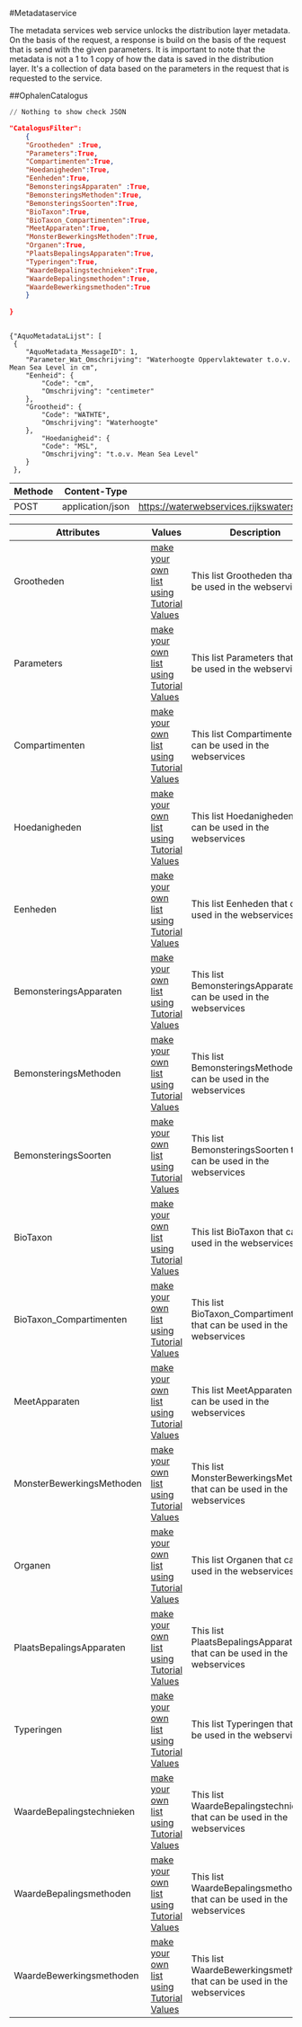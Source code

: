 #Metadataservice

The metadata services web service unlocks the distribution layer metadata. On the basis of the request, a
response is build on the basis of the request that is send with the given parameters.
It is important to note that the metadata is not a 1 to 1 copy of how the data is saved in the distribution layer. It's a collection of data based on the parameters in the request that is requested to the service.




##OphalenCatalogus
```python
// Nothing to show check JSON
```

```json
"CatalogusFilter":
	{ 
   	"Grootheden" :True,
    "Parameters":True,
    "Compartimenten":True,
    "Hoedanigheden":True,
    "Eenheden":True,
    "BemonsteringsApparaten" :True,
    "BemonsteringsMethoden":True,
    "BemonsteringsSoorten":True,
    "BioTaxon":True,
    "BioTaxon_Compartimenten":True,
    "MeetApparaten":True,
    "MonsterBewerkingsMethoden":True,
    "Organen":True,
    "PlaatsBepalingsApparaten":True,
    "Typeringen":True,
    "WaardeBepalingstechnieken":True,
    "WaardeBepalingsmethoden":True,
    "WaardeBewerkingsmethoden":True
    }
    
}
```

```shell

{"AquoMetadataLijst": [
 {
    "AquoMetadata_MessageID": 1,
    "Parameter_Wat_Omschrijving": "Waterhoogte Oppervlaktewater t.o.v. Mean Sea Level in cm",
    "Eenheid": {
        "Code": "cm",
        "Omschrijving": "centimeter"
    },
    "Grootheid": {
        "Code": "WATHTE",
        "Omschrijving": "Waterhoogte"
    },
        "Hoedanigheid": {
        "Code": "MSL",
        "Omschrijving": "t.o.v. Mean Sea Level"
    }
 },
```
Methode | Content-Type | URL
--------- | ----------- | -----------
POST | application/json | https://waterwebservices.rijkswaterstaat.nl/METADATASERVICES_DBO/OphalenCatalogus/


Attributes | Values |  Description
--------- | ------ | ----- |  
| Grootheden |  <a href='/?python#tutorial-values'>make your own list using Tutorial Values </a>  | This list Grootheden that can be used in the webservices |
| Parameters |  <a href='/?python#tutorial-values'>make your own list using Tutorial Values </a>  | This list Parameters that can be used in the webservices |
| Compartimenten |  <a href='/?python#tutorial-values'>make your own list using Tutorial Values </a>  | This list Compartimenten that can be used in the webservices |
| Hoedanigheden |  <a href='/?python#tutorial-values'>make your own list using Tutorial Values </a>  | This list Hoedanigheden that can be used in the webservices |
| Eenheden |  <a href='/?python#tutorial-values'>make your own list using Tutorial Values </a>  | This list Eenheden that can be used in the webservices |
| BemonsteringsApparaten |  <a href='/?python#tutorial-values'>make your own list using Tutorial Values </a>  | This list BemonsteringsApparaten that can be used in the webservices |
| BemonsteringsMethoden |  <a href='/?python#tutorial-values'>make your own list using Tutorial Values </a>  | This list BemonsteringsMethoden that can be used in the webservices |
| BemonsteringsSoorten |  <a href='/?python#tutorial-values'>make your own list using Tutorial Values </a>  | This list BemonsteringsSoorten that can be used in the webservices |
| BioTaxon |  <a href='/?python#tutorial-values'>make your own list using Tutorial Values </a>  | This list BioTaxon that can be used in the webservices |
| BioTaxon_Compartimenten |  <a href='/?python#tutorial-values'>make your own list using Tutorial Values </a>  | This list BioTaxon_Compartimenten that can be used in the webservices |
| MeetApparaten |  <a href='/?python#tutorial-values'>make your own list using Tutorial Values </a>  | This list MeetApparaten that can be used in the webservices |
| MonsterBewerkingsMethoden |  <a href='/?python#tutorial-values'>make your own list using Tutorial Values </a>  | This list MonsterBewerkingsMethoden that can be used in the webservices |
| Organen |  <a href='/?python#tutorial-values'>make your own list using Tutorial Values </a>  | This list Organen that can be used in the webservices |
| PlaatsBepalingsApparaten |  <a href='/?python#tutorial-values'>make your own list using Tutorial Values </a>  | This list PlaatsBepalingsApparaten that can be used in the webservices |
| Typeringen |  <a href='/?python#tutorial-values'>make your own list using Tutorial Values </a>  | This list Typeringen that can be used in the webservices |
| WaardeBepalingstechnieken |  <a href='/?python#tutorial-values'>make your own list using Tutorial Values </a>  | This list WaardeBepalingstechnieken that can be used in the webservices |
| WaardeBepalingsmethoden |  <a href='/?python#tutorial-values'>make your own list using Tutorial Values </a>  | This list WaardeBepalingsmethoden that can be used in the webservices |
| WaardeBewerkingsmethoden |  <a href='/?python#tutorial-values'>make your own list using Tutorial Values </a>  | This list WaardeBewerkingsmethoden that can be used in the webservices |


